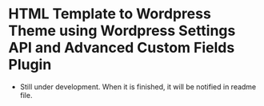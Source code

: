 # HTML Template to Wordpress Theme using Wordpress Settings API and Advanced Custom Fields Plugin
- Still under development. When it is finished, it will be notified in readme file.